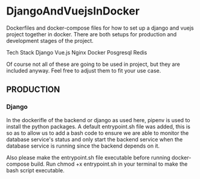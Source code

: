 # DjangoAndVuejsInDocker
Dockerfiles and docker-compose files for how to set up a django and vuejs project together in docker. There are both setups for production and development stages of the project. 

Tech Stack 
Django
Vue.js 
Nginx
Docker
Posgresql
Redis

Of course not all of these are going to be used in project, but they 
are included anyway. Feel free to adjust them to fit your use case. 

## PRODUCTION
### Django
In the dockerifle of the backend or django as used here, pipenv is used to install the python packages. 
A default entrypoint.sh file was added, this is so as to allow us to add a bash code to ensure we are able to monitor the database service's status and only start the backend service when the database service is running since the backend depends on it.

Also please make the entrypoint.sh file executable before running docker-compose build.
Run chmod +x entrypoint.sh in your terminal to make the bash script executable.


